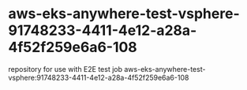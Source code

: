 # aws-eks-anywhere-test-vsphere-91748233-4411-4e12-a28a-4f52f259e6a6-108
repository for use with E2E test job aws-eks-anywhere-test-vsphere:91748233-4411-4e12-a28a-4f52f259e6a6-108
